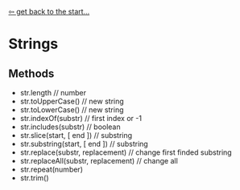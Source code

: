 [&#8678; get back to the start...](../README.md)
# Strings

## Methods
* str.length // number
* str.toUpperCase() // new string
* str.toLowerCase() // new string
* str.indexOf(substr) // first index or -1
* str.includes(substr) // boolean
* str.slice(start, [ end ]) // substring
* str.substring(start, [ end ]) // substring
* str.replace(substr, replacement) // change first finded substring
* str.replaceAll(substr, replacement) // change all
* str.repeat(number)
* str.trim()
